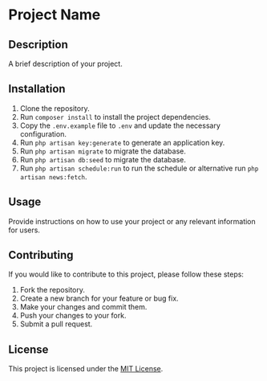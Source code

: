 # Project Name

## Description

A brief description of your project.

## Installation

1. Clone the repository.
2. Run `composer install` to install the project dependencies.
3. Copy the `.env.example` file to `.env` and update the necessary configuration.
4. Run `php artisan key:generate` to generate an application key.
5. Run `php artisan migrate` to migrate the database.
6. Run `php artisan db:seed` to migrate the database.
7. Run `php artisan schedule:run` to run the schedule or alternative run `php artisan news:fetch`.


## Usage

Provide instructions on how to use your project or any relevant information for users.

## Contributing

If you would like to contribute to this project, please follow these steps:

1. Fork the repository.
2. Create a new branch for your feature or bug fix.
3. Make your changes and commit them.
4. Push your changes to your fork.
5. Submit a pull request.

## License

This project is licensed under the [MIT License](LICENSE).